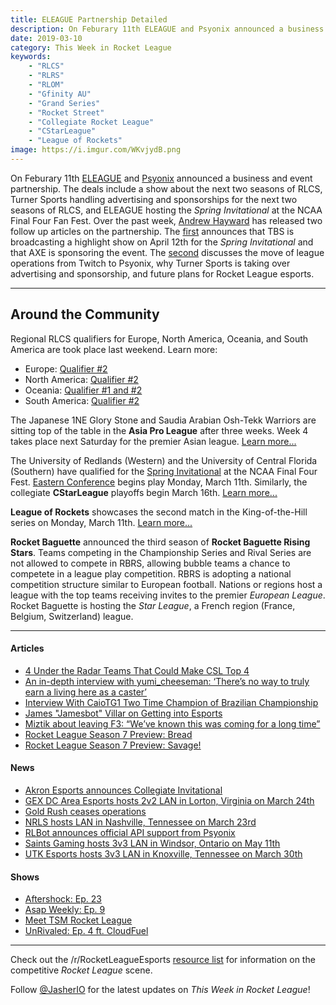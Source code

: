 ```yaml
---
title: ELEAGUE Partnership Detailed
description: On Feburary 11th ELEAGUE and Psyonix announced a business and event partnership. The deals include a show about the next two seasons of RLCS, Turner Sports handling advertising and sponsorships for the next two seasons of RLCS, and ELEAGUE hosting the Spring Invitational at the NCAA Final Four Fan Fest.
date: 2019-03-10
category: This Week in Rocket League
keywords:
    - "RLCS"
    - "RLRS"
    - "RLOM"
    - "Gfinity AU"
    - "Grand Series"
    - "Rocket Street"
    - "Collegiate Rocket League"
    - "CStarLeague"
    - "League of Rockets"
image: https://i.imgur.com/WKvjydB.png
---
```


On Feburary 11th [ELEAGUE](https://www.eleague.com/rocketleague-2019/news/partnership) and [Psyonix](https://www.rocketleagueesports.com/news/collegiate-rocket-league-heads-to-ncaa-final-four-fan-fest/) announced a business and event partnership. The deals include a show about the next two seasons of RLCS, Turner Sports handling advertising and sponsorships for the next two seasons of RLCS, and ELEAGUE hosting the _Spring Invitational_ at the NCAA Final Four Fan Fest. Over the past week, [Andrew Hayward](https://twitter.com/ahaywa) has released two follow up articles on the partnership. The [first](https://esportsobserver.com/eleague-rocket-league-ncaa/) announces that TBS is broadcasting a highlight show on April 12th for the _Spring Invitational_ and that AXE is sponsoring the event. The [second](https://esportsobserver.com/psyonix-eleague-interview/) discusses the move of league operations from Twitch to Psyonix, why Turner Sports is taking over advertising and sponsorship, and future plans for Rocket League esports.

---

## Around the Community

Regional RLCS qualifiers for Europe, North America, Oceania, and South America are took place last weekend. Learn more:

-   Europe: [Qualifier #2](https://www.reddit.com/r/RocketLeagueEsports/comments/azeq1n/rlcsrlrs_s7_eu_qualifier_2_megathread/)
-   North America: [Qualifier #2](https://www.reddit.com/r/RocketLeagueEsports/comments/az69b2/rlcsrlrs_s7_na_qualifier_2_megathread/)
-   Oceania: [Qualifier #1 and #2](https://www.reddit.com/r/RocketLeagueEsports/comments/aywul1/rlcs_s7_gfinity_oceanic_masters_open_qualifiers/)
-   South America: [Qualifier #2](https://www.reddit.com/r/RocketLeagueEsports/comments/az8ss2/second_batch_of_teams_qualified_to_the_sam_grand/)

The Japanese 1NE Glory Stone and Saudia Arabian Osh-Tekk Warriors are sitting top of the table in the **Asia Pro League** after three weeks. Week 4 takes place next Saturday for the premier Asian league. [Learn more...](https://liquipedia.net/rocketleague/1NE_eSports/Asia_Pro_League/Season_3/League_Play)

The University of Redlands (Western) and the University of Central Florida (Southern) have qualified for the [Spring Invitational](https://liquipedia.net/rocketleague/Collegiate_Rocket_League/Season_3) at the NCAA Final Four Fest. [Eastern Conference](https://liquipedia.net/rocketleague/Collegiate_Rocket_League/Season_3/Eastern) begins play Monday, March 11th. Similarly, the collegiate **CStarLeague** playoffs begin March 16th. [Learn more...](https://cstarleague.com/rl/news_articles/1007)

**League of Rockets** showcases the second match in the King-of-the-Hill series on Monday, March 11th. [Learn more...](https://liquipedia.net/rocketleague/League_of_Rockets/The_LoR_Games/2)

**Rocket Baguette** announced the third season of **Rocket Baguette Rising Stars**. Teams competing in the Championship Series and Rival Series are not allowed to compete in RBRS, allowing bubble teams a chance to competete in a league play competition. RBRS is adopting a national competition structure similar to European football. Nations or regions host a league with the top teams receiving invites to the premier _European League_. Rocket Baguette is hosting the _Star League_, a French region (France, Belgium, Switzerland) league.

---

#### Articles

-   [4 Under the Radar Teams That Could Make CSL Top 4](https://cstarleague.com/rl/news_articles/1007)
-   [An in-depth interview with yumi_cheeseman: ‘There’s no way to truly earn a living here as a caster’](https://www.dailyesports.gg/interview-with-yumi-cant-earn-living-as-caster/)
-   [Interview With CaioTG1 Two Time Champion of Brazilian Championship](https://www.reddit.com/r/RocketLeagueEsports/comments/ayy19k/interview_with_caiotg1_two_time_champion_of/)
-   [James "Jamesbot" Villar on Getting into Esports](https://thegamehaus.com/rocket-league-james-jamesbot-villar-on-getting-into-esports/2019/03/09/)
-   [Miztik about leaving F3: “We’ve known this was coming for a long time”](https://rocketeers.gg/interview-flipsid3-tactics-miztik-leaving-rocket-league-yukeo/)
-   [Rocket League Season 7 Preview: Bread](https://thegamehaus.com/rocket-league-season-7-previews-bread/2019/03/06/)
-   [Rocket League Season 7 Preview: Savage!](https://thegamehaus.com/rocket-league-season-7-previews-savage/2019/03/03/)

#### News

-   [Akron Esports announces Collegiate Invitational](https://twitter.com/ZipsEsports/status/1104147362799325184)
-   [GEX DC Area Esports hosts 2v2 LAN in Lorton, Virginia on March 24th](https://twitter.com/GEXDCAE/status/1104083908491165696)
-   [Gold Rush ceases operations](https://twitter.com/GoldRushGG/status/1105126520530632705)
-   [NRLS hosts LAN in Nashville, Tennessee on March 23rd](https://smash.gg/tournament/nashville-rocket-league-series-season-2/details)
-   [RLBot announces official API support from Psyonix](https://twitter.com/RLBotOfficial/status/1104513365001551872)
-   [Saints Gaming hosts 3v3 LAN in Windsor, Ontario on May 11th](https://smash.gg/tournament/saints-gaming-live-2019/details)
-   [UTK Esports hosts 3v3 LAN in Knoxville, Tennessee on March 30th](https://twitter.com/utkesports/status/1075138062030700544)

#### Shows

-   [Aftershock: Ep. 23](https://www.youtube.com/watch?v=MAk0porJTzo&feature=youtu.be)
-   [Asap Weekly: Ep. 9](https://radiopublic.com/asap-artifact-and-rocket-league-p-WeymEZ/ep/s1!5c332)
-   [Meet TSM Rocket League](https://www.youtube.com/watch?v=4NutdOYIIoU)
-   [UnRivaled: Ep. 4 ft. CloudFuel](https://www.twitch.tv/videos/390963110)

---

Check out the /r/RocketLeagueEsports [resource list](https://www.reddit.com/r/RocketLeagueEsports/wiki/links) for information on the competitive _Rocket League_ scene.

Follow [@JasherIO](https://twitter.com/JasherIO) for the latest updates on _This Week in Rocket League_!
